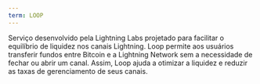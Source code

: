 ```yaml
---
term: LOOP
---
```


Serviço desenvolvido pela Lightning Labs projetado para facilitar o equilíbrio de liquidez nos canais Lightning. Loop permite aos usuários transferir fundos entre Bitcoin e a Lightning Network sem a necessidade de fechar ou abrir um canal. Assim, Loop ajuda a otimizar a liquidez e reduzir as taxas de gerenciamento de seus canais.